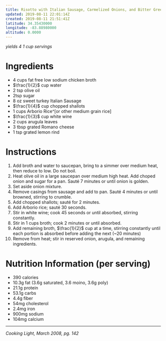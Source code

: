 ```yaml
---
title: Risotto with Italian Sausage, Carmelized Onions, and Bitter Greens
updated: 2019-08-11 22:01:14Z
created: 2019-08-11 21:51:41Z
latitude: 34.35430000
longitude: -83.88980000
altitude: 0.0000
---
```


*yields 4 1 cup servings*

# Ingredients

* 4 cups fat free low sodium chicken broth
* $\frac{1}{2}$ cup water
* 2 tsp olive oil
* 2tsp sugar
* 8 oz sweet turkey Italian Sausage
* $\frac{1}{4}$ cup chopped shallots
* 1 cups Arborio Rice^[or other medium grain rice]
* $\frac{1}{3}$ cup white wine
* 2 cups arugula leaves
* 3 tbsp grated Romano cheese
* 1 tsp grated lemon rind

# Instructions

1. Add broth and water to saucepan, bring to a simmer over medium heat, then reduce to low. Do not boil.
2. Heat olive oil in a large saucepan over medium high heat. Add choped onion and sugar for a pan. Sauté 7 minutes or until onion is golden.
3. Set aside onion mixture.
4. Remove casings from sausage and add to pan. Sauté 4 minutes or until browned, stirring to crumble.
5. Add chopped shallots; sauté for 2 minutes.
6. Add Arborio rice; sauté 30 seconds.
7. Stir in white wine; cook 45 seconds or until absorbed, stirring constantly.
8. Stir in 1 cups broth; cook 2 minutes or until absorbed.
9. Add remaining broth, $\frac{1}{2}$ cup at a time, stirring constantly until each portion is absorbed before adding the next (~20 minutes)
10. Remove from heat; stir in reserved onion, arugula, and remaining ingredients.

# Nutrition Information (per serving)

* 390 calories
* 10.3g fat (3.6g saturated, 3.6 moino, 3.6g poly)
* 21.1g protein
* 53.1g carbs
* 4.4g fiber
* 54mg cholesterol
* 2.4mg iron
* 900mg sodium
* 104mg calcium

---

*Cooking Light, March 2008, pg. 142*